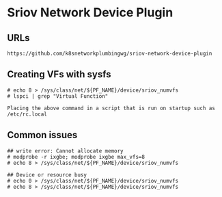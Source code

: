 Sriov Network Device Plugin
===========================

## URLs
    https://github.com/k8snetworkplumbingwg/sriov-network-device-plugin

## Creating VFs with sysfs

    # echo 8 > /sys/class/net/${PF_NAME}/device/sriov_numvfs
    # lspci | grep "Virtual Function"

    Placing the above command in a script that is run on startup such as /etc/rc.local

## Common issues

    ## write error: Cannot allocate memory
    # modprobe -r ixgbe; modprobe ixgbe max_vfs=8
    # echo 8 > /sys/class/net/${PF_NAME}/device/sriov_numvfs

    ## Device or resource busy
    # echo 0 > /sys/class/net/${PF_NAME}/device/sriov_numvfs
    # echo 8 > /sys/class/net/${PF_NAME}/device/sriov_numvfs
